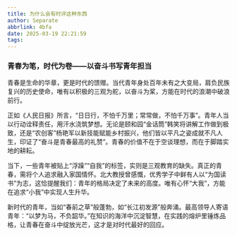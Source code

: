 ```yaml
---
title: 为什么会有时评这种东西
author: Separate
abbrlink: 4bfa
date: 2025-03-19 22:21:59
tags:
---
```

### 青春为笔，时代为卷——以奋斗书写青年担当

青春是生命的华章，更是时代的馈赠。当代青年身处百年未有之大变局，肩负民族复兴的历史使命，唯有以积极的三观为舵，以奋斗为桨，方能在时代的浪潮中破浪前行。  

正如《人民日报》所言，“日日行，不怕千万里；常常做，不怕千万事”。青年人当以行动诠释责任，用汗水浇筑梦想。无论是颐和园“金话筒”韩笑将讲解工作做到极致，还是“农创客”杨艳军以新技能赋能乡村振兴，他们皆以平凡之姿成就不凡人生，印证了“奋斗是青春最高的礼赞”。青春的价值不在于空谈理想，而在于脚踏实地的耕耘。  

当下，一些青年被贴上“浮躁”“自我”的标签，实则是三观教育的缺失。真正的青春，需将个人追求融入家国情怀。北大教授曾感慨，优秀学子中鲜有人以“为国读书”为志，这恰提醒我们：青年的格局决定了未来的高度。唯有心怀“大我”，方能在追求“小我”中实现人生升华。  

新时代的青年，当如“春前之草”般蓬勃，如“长江初发源”般奔涌。最高领导人寄语青年：“以梦为马，不负韶华。”在知识的海洋中沉淀智慧，在实践的熔炉里锤炼品格，让青春在奋斗中绽放光芒，这才是对时代最好的回应。  